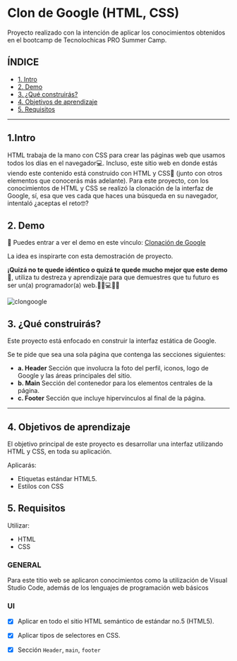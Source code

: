 # Clon de Google (HTML, CSS)

Proyecto realizado con la intención de aplicar los conocimientos obtenidos en el bootcamp de Tecnolochicas PRO Summer Camp.



## ÍNDICE

* [1. Intro](https://github.com/Gisellrom/clon-google/tree/main#1intro)
* [2. Demo](https://github.com/Gisellrom/clon-google/tree/main#2-demo)
* [3. ¿Qué construirás?](https://github.com/Gisellrom/clon-google/tree/main#3-qu%C3%A9-construir%C3%A1s)
* [4. Objetivos de aprendizaje](https://github.com/Gisellrom/clon-google/tree/main#4-objetivos-de-aprendizaje)
* [5. Requisitos](https://github.com/Gisellrom/clon-de-google/tree/main#5-requisitos)

****

## 1.Intro

HTML trabaja de la mano con CSS para crear las páginas web que usamos todos los días en el navegador💻. Incluso, este sitio web en donde estás viendo este contenido está construido con HTML y CSS🤯 (junto con otros elementos que conocerás más adelante). Para este proyecto, con los conocimientos de HTML y CSS se realizó la clonación de la interfaz de Google, sí, esa que ves cada que haces una búsqueda en su navegador, intentaló ¿aceptas el reto🤓?

## 2. Demo
 :stars: Puedes entrar a ver el demo en este vínculo: [Clonación de Google](https://gisellrom.github.io/clon-google/)

La idea es inspirarte con esta demostración de proyecto. 

**¡Quizá no te quede idéntico o quizá te quede mucho mejor que este demo🤩**, utiliza tu destreza y aprendizaje para que demuestres que tu futuro es ser un(a) programador(a) web.👩🏻💻👦🏻

![clongoogle](https://github.com/Gisellrom/clon-google/assets/100894396/43176d96-f48f-4f0f-889d-bcb40055adee)



## 3. ¿Qué construirás?

Este proyecto está enfocado en construir la interfaz estática de Google.

Se te pide que sea una sola página que contenga las secciones siguientes:
  - **a. Header**
    Sección que involucra la foto del perfil, iconos, logo de Google y las áreas principales del sitio.
  - **b. Main**
    Sección del contenedor para los elementos centrales de la página. 
  - **c. Footer**
    Sección que incluye hipervínculos al final de la página.

****

## 4. Objetivos de aprendizaje

El objetivo principal de este proyecto es desarrollar una interfaz utilizando HTML y CSS, en toda su aplicación.

Aplicarás:

- Etiquetas estándar HTML5.
- Estilos con CSS


## 5. Requisitos
Utilizar:
- HTML
- CSS

### GENERAL

Para este titio web se aplicaron conocimientos como la utilización de Visual Studio Code, además de los lenguajes de programación web básicos

### UI
- [X] Aplicar en todo el sitio HTML semántico de estándar no.5 (HTML5).
- [X] Aplicar tipos de selectores en CSS.
- [X] Sección `Header`, `main`, `footer`

